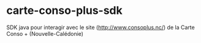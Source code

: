 # carte-conso-plus-sdk
SDK java pour interagir avec le site (http://www.consoplus.nc/) de la Carte Conso + (Nouvelle-Calédonie)
